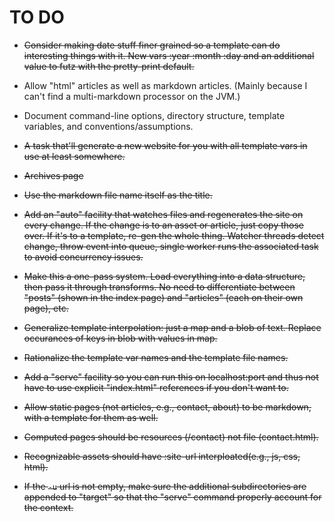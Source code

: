 # TO DO

  * <strike>~~Consider making date stuff finer grained so a template
    can do interesting things with it. New vars :year :month :day and
    an additional value to futz with the pretty-print
    default.~~</strike>

  * Allow "html" articles as well as markdown articles. (Mainly
    because I can't find a multi-markdown processor on the JVM.)

  * Document command-line options, directory structure, template
    variables, and conventions/assumptions.

  * <strike>~~A task that'll generate a new website for you with all
    template vars in use at least somewhere.~~</strike>

  * <strike>~~Archives page~~</strike>

  * <strike>~~Use the markdown file name itself as the
    title.~~</strike>

  * <strike>~~Add an "auto" facility that watches files and
    regenerates the site on every change. If the change is to an asset
    or article, just copy those over. If it's to a template, re-gen
    the whole thing. Watcher threads detect change, throw event into
    queue, single worker runs the associated task to avoid concurrency
    issues.~~</strike>

  * <strike>~~Make this a one-pass system. Load everything into a data
    structure, then pass it through transforms. No need to
    differentiate between "posts" (shown in the index page) and
    "articles" (each on their own page), etc.~~</strike>

  * <strike>~~Generalize template interpolation: just a map and a blob
    of text. Replace occurances of keys in blob with values in
    map.~~</strike>

  * <strike>~~Rationalize the template var names and the template file
    names.~~</strike>

  * <strike>~~Add a "serve" facility so you can run this on
    localhost:port and thus not have to use explicit "index.html"
    references if you don't want to.~~</strike>

  * <strike>~~Allow static pages (not articles, e.g., contact, about)
    to be markdown, with a template for them as well.~~</strike>

  * <strike>~~Computed pages should be resources (/contact) not file
    (contact.html).~~</strike>

  * <strike>~~Recognizable assets should have :site-url
    interploated(e.g., js, css, html).~~</strike>

  * <strike>~~If the `-u` url is not empty, make sure the additional
    subdirectories are appended to "target" so that the "serve"
    command properly account for the context.~~</strike>
